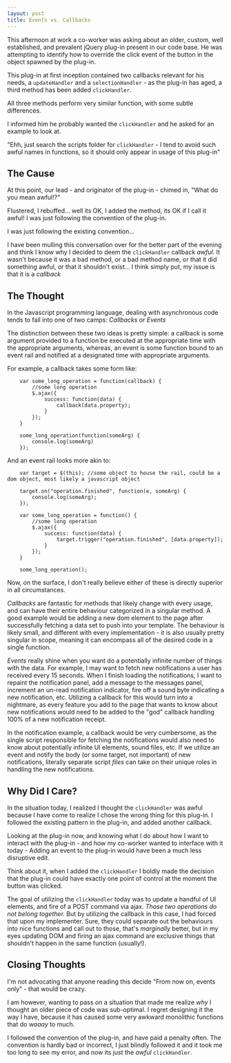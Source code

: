 ```yaml
---
layout: post
title: Events vs. Callbacks
---
```

This afternoon at work a co-worker was asking about an older, custom, well established, and prevalent jQuery plug-in present in our code base. 
He was attempting to identify how to override the click event of the button in the object spawned by the plug-in. 

This plug-in at first inception contained two callbacks relevant for his needs, a `updateHandler` and a `selectionHandler` - as the plug-in has aged, a third method has been added `clickHandler`.

All three methods perform very similar function, with some subtle differences.

I informed him he probably wanted the `clickHandler` and he asked for an example to look at.

"Ehh, just search the scripts folder for `clickHandler` - I tend to avoid such awful names in functions, so it should only appear in usage of this plug-in"

## The Cause
At this point, our lead - and originator of the plug-in - chimed in, "What do you mean awful!?"

Flustered, I rebuffed... well its OK, I added the method, its OK if I call it awful! I was just following the convention of the plug-in.

I was just following the existing convention... 

I have been mulling this conversation over for the better part of the evening and think I know why I decided to deem the `clickHandler` callback _awful_. It wasn't because it was a bad method, or a bad method name,
or that it did something awful, or that it shouldn't exist... I think simply put, my issue is that it is a *callback*

## The Thought
In the Javascript programming language, dealing with asynchronous code tends to fall into one of two camps:
*Callbacks* or *Events*

The distinction between these two ideas is pretty simple: a callback is some argument provided to a function be executed at the appropriate time with the appropriate arguments, whereas, an event is some function 
bound to an event rail and notified at a designated time with appropriate arguments.

For example, a callback takes some form like:

```
	var some_long_operation = function(callback) {
		//some long operation
		$.ajax({
			success: function(data) {
				callback(data.property);
			}
		});
	}

	some_long_operation(function(someArg) {
		console.log(someArg)
	});
```

And an event rail looks more akin to:

```
	var target = $(this); //some object to house the rail, could be a dom object, most likely a javascript object
	
	target.on("operation.finished", function(e, someArg) {
		console.log(someArg);
	});
	
	var some_long_operation = function() {
		//some long operation
		$.ajax({
			success: function(data) {
				target.trigger("operation.finished", [data.property]);
			}
		});
	}
	
	some_long_operation();
```

Now, on the surface, I don't really believe either of these is directly superior in all circumstances. 

*Callbacks* are fantastic for methods that likely change with every usage, and can have their entire behaviour categorized in a singular method. A good example would be adding a new dom element to the page after successfully fetching
a data set to push into your template. The behaviour is likely small, and different with every implementation - it is also usually pretty singular in scope, meaning it can encompass all of the desired code in a single function.

*Events* really shine when you want do a potentially infinite number of things with the data. For example, I may want to fetch new notifications a user has received every 15 seconds. When I finish loading the notifications, 
I want to repaint the notification panel, add a message to the messages panel, increment an un-read notification indicator, fire off a sound byte indicating a new notification, etc. Utilizing a callback for this would turn into a nightmare,
as every feature you add to the page that wants to know about new notifications would need to be added to the "god" callback handling 100% of a new notification receipt.

In the notification example, a callback would be very cumbersome, as the single script responsible for fetching the notifications would also need to know about potentially infinite UI elements, sound files, etc.
If we utilize an event and notify the body (or some target, not important) of new notifications, literally separate script _files_ can take on their unique roles in handling the new notifications.

## Why Did I Care?
In the situation today, I realized I thought the `clickHandler` was awful because I have come to realize I chose the wrong thing for this plug-in. I followed the existing pattern in the plug-in, and added another callback.

Looking at the plug-in now, and knowing what I do about how I want to interact with the plug-in - and how my co-worker wanted to interface with it today - Adding an event to the plug-in would have been a much less disruptive edit.

Think about it, when I added the `clickHandler` I boldly made the decision that the plug-in could have exactly one point of control at the moment the button was clicked. 

The goal of utilizing the `clickHandler` today was to update a handful of UI elements, and fire of a POST command via ajax. _Those two operations do not belong together._ But by utilizing the callback in this case, I had forced that upon 
my implementer. Sure, they could separate out the behaviours into nice functions and call out to those, that's _marginally_ better, but in my eyes updating DOM and firing an ajax command are exclusive things that shouldn't happen 
in the same function (usually!).

## Closing Thoughts
I'm not advocating that anyone reading this decide "From now on, events only" - that would be crazy.

I am however, wanting to pass on a situation that made me realize _why_ I thought an older piece of code was sub-optimal. I regret designing it the way I have, because it has caused some very awkward monolithic functions that do _waaay_ to much. 

I followed the convention of the plug-in, and have paid a penalty often. The convention is hardly bad or incorrect, I just blindly followed it and it took me too long to see my error, and now its just the _awful_ `clickHandler`.

